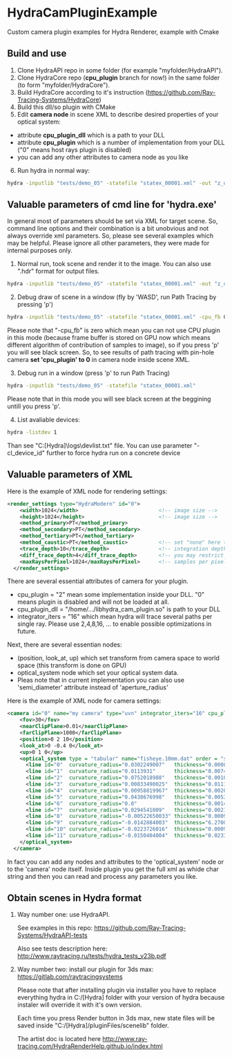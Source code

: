 # HydraCamPluginExample
Custom camera plugin examples for Hydra Renderer, example with Cmake

## Build and use 
1. Clone HydraAPI repo in some folder (for example "myfolder/HydraAPI").
2. Clone HydraCore repo (**cpu_plugin** branch for now!) in the same folder (to form "myfolder/HydraCore").
3. Build HydraCore according to it's instruction (https://github.com/Ray-Tracing-Systems/HydraCore)
4. Build this dll/so plugin with CMake
5. Edit **camera node** in scene XML to describe desired properties of your optical system:
  - attribute **cpu_plugin_dll** which is a path to your DLL
  - attribute **cpu_plugin** which is a number of implementation from your DLL ("0" means host rays plugin is disabled)
  - you can add any other attributes to camera node as you like
6. Run hydra in normal way:
```bash
hydra -inputlib "tests/demo_05" -statefile "statex_00001.xml" -out "z_out.png" -nowindow 1 
```
## Valuable parameters of cmd line for 'hydra.exe'

In general most of parameters should be set via XML for target scene. So, command line options and their combination is a bit unobvious and not always override xml parameters. So, please see several examples which may be helpful. Please ignore all other parameters, they were made for internal purposes only.

1. Normal run, took scene and render it to the image. You can also use ".hdr" format for output files.
```bash
hydra -inputlib "tests/demo_05" -statefile "statex_00001.xml" -out "z_out.png" -nowindow 1 
```

2. Debug draw of scene in a window (fly by 'WASD', run Path Tracing by pressing 'p')
```bash
hydra -inputlib "tests/demo_05" -statefile "statex_00001.xml" -cpu_fb 0 
```
Please note that "-cpu_fb" is zero which mean you can not use CPU plugin in this mode (because frame buffer is stored on GPU now which means different algorithm of contribution of samples to image), so if you press 'p' you will see black screen.
So, to see results of path tracing with pin-hole camera **set 'cpu_plugin' to 0** in camera node inside scene XML.

3. Debug run in a window (press 'p' to run Path Tracing)
```bash
hydra -inputlib "tests/demo_05" -statefile "statex_00001.xml" 
```
Please note that in this mode you will see black screen at the beggining untill you press 'p'.

4. List avaliable devices:
```bash
hydra -listdev 1
```
Than see "C:\[Hydra]\logs\devlist.txt" file. You can use parameter "-cl_device_id" further to force hydra run on a concrete device

## Valuable parameters of XML 

Here is the example of XML node for rendering settings:
```XML
<render_settings type="HydraModern" id="0">
    <width>1024</width>                          <!-- image size --> 
    <height>1024</height>                        <!-- image size -->
    <method_primary>PT</method_primary>
    <method_secondary>PT</method_secondary>
    <method_tertiary>PT</method_tertiary>
    <method_caustic>PT</method_caustic>          <!-- set "none" here to disable caustics -->
    <trace_depth>10</trace_depth>                <!-- integration depth, 1 means only emissive surfaces will be visiable, 2 is direct light, ... -->
    <diff_trace_depth>4</diff_trace_depth>       <!-- you may restrict lambert reflection seperately -->
    <maxRaysPerPixel>1024</maxRaysPerPixel>      <!-- samples per pixel. Please note that for cam. plugin this value will be multiplied with 'integrator_iters' attribute of camera -->
  </render_settings>
```

There are several essential attributes of camera for your plugin.
* cpu_plugin = "2" mean some implementation inside your DLL. "0" means plugin is disabled and will not be loaded at all.
* cpu_plugin_dll = "/home/.../libhydra_cam_plugin.so" is path to your DLL
* integrator_iters = "16" which mean hydra will trace several paths per single ray. Please use 2,4,8,16, ... to enable possible optimizations in future. 

Next, there are several essentian nodes:
* (position, look_at, up) which set transform from camera space to world space (this transform is done on GPU)
* optical_system node which set your optical system data.
* Pleas note that in current implementation you can also use 'semi_diameter' attribute instead of 'aperture_radius'

Here is the example of XML node for camera settings:
```XML
<camera id="0" name="my camera" type="uvn" integrator_iters="16" cpu_plugin="2"  cpu_plugin_dll="/home/.../libhydra_cam_plugin.so">
    <fov>30</fov>
    <nearClipPlane>0.01</nearClipPlane>
    <farClipPlane>1000</farClipPlane>
    <position>0 2 10</position>
    <look_at>0 -0.4 0</look_at>
    <up>0 1 0</up>
    <optical_system type = "tabular" name="fisheye.10mm.dat" order = "scene_to_sensor" sensor_diagonal = "0.035"> 
      <line id="0"  curvature_radius="0.0302249007"   thickness="0.00083350006" ior="1.62"        aperture_radius="0.0151700005" />
      <line id="1"  curvature_radius="0.0113931"      thickness="0.00741360011" ior="1.0"         aperture_radius="0.0103400005" />
      <line id="2"  curvature_radius="0.0752018988"   thickness="0.00106540008" ior="1.63900006"  aperture_radius="0.00889999978" />
      <line id="3"  curvature_radius="0.00833490025"  thickness="0.0111549003"  ior="1.0"         aperture_radius="0.00671000034" />
      <line id="4"  curvature_radius="0.00958819967"  thickness="0.00200540014" ior="1.65400004"  aperture_radius="0.00451000035" />
      <line id="5"  curvature_radius="0.0438676998"   thickness="0.00538950041" ior="1.0"         aperture_radius="0.00407000026" />
      <line id="6"  curvature_radius="0.0"            thickness="0.00141630007" ior="0.0"         aperture_radius="0.00275000022" />
      <line id="7"  curvature_radius="0.0294541009"   thickness="0.00219339994" ior="1.51699996"  aperture_radius="0.00298000011" />
      <line id="8"  curvature_radius="-0.00522650033" thickness="0.000971400063" ior="1.80499995" aperture_radius="0.00292000012" />
      <line id="9"  curvature_radius="-0.0142884003"  thickness="6.27000045e-05" ior="1.0"        aperture_radius="0.00298000011" />
      <line id="10" curvature_radius="-0.0223726016"  thickness="0.000940000056" ior="1.67299998" aperture_radius="0.00298000011" />
      <line id="11" curvature_radius="-0.0150404004"  thickness="0.0233591795"   ior="1.0"        aperture_radius="0.00326000014" />
    </optical_system>
  </camera>
```

In fact you can add any nodes and attributes to the 'optical_system' node or to the 'camera' node itself. Inside plugin you get the full xml as whide char string and then you can read and process any parameters you like. 

## Obtain scenes in Hydra format

1. Way number one: use HydraAPI.
   
   See examples in this repo: https://github.com/Ray-Tracing-Systems/HydraAPI-tests 
   
   Also see tests description here: http://www.raytracing.ru/tests/hydra_tests_v23b.pdf 
   
2. Way number two: install our plugin for 3ds max: https://gitlab.com/raytracingsystems 
   
   Please note that after installing plugin via installer you have to replace everything hydra in C:/[Hydra] folder with your version of hydra because instaler will override it with it's own version.
   
   Each time you press Render button in 3ds max, new state files will be saved inside "C:/[Hydra]/pluginFiles/scenelib" folder.
   
   The artist doc is located here http://www.ray-tracing.com/HydraRenderHelp.github.io/index.html 
